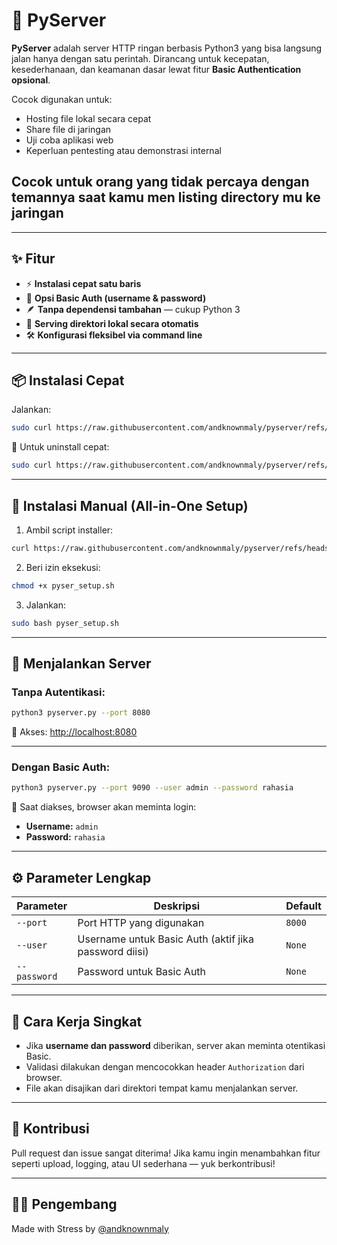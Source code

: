 # 🚀 PyServer

**PyServer** adalah server HTTP ringan berbasis Python3 yang bisa langsung jalan hanya dengan satu perintah. Dirancang untuk kecepatan, kesederhanaan, dan keamanan dasar lewat fitur **Basic Authentication opsional**.

Cocok digunakan untuk:
- Hosting file lokal secara cepat
- Share file di jaringan
- Uji coba aplikasi web
- Keperluan pentesting atau demonstrasi internal

## **Cocok untuk orang yang tidak percaya dengan temannya saat kamu men listing directory mu ke jaringan**

---

## ✨ Fitur

- ⚡ **Instalasi cepat satu baris**
- 🔐 **Opsi Basic Auth (username & password)**
- 🪶 **Tanpa dependensi tambahan** — cukup Python 3
- 📁 **Serving direktori lokal secara otomatis**
- 🛠️ **Konfigurasi fleksibel via command line**

---

## 📦 Instalasi Cepat

Jalankan:

```bash
sudo curl https://raw.githubusercontent.com/andknownmaly/pyserver/refs/heads/main/just_run.sh | bash
````

🧹 Untuk uninstall cepat:

```bash
sudo curl https://raw.githubusercontent.com/andknownmaly/pyserver/refs/heads/main/bye.sh | bash
```

---

## 🔧 Instalasi Manual (All-in-One Setup)

1. Ambil script installer:

```bash
curl https://raw.githubusercontent.com/andknownmaly/pyserver/refs/heads/main/setup.sh > pyser_setup.sh
```

2. Beri izin eksekusi:

```bash
chmod +x pyser_setup.sh
```

3. Jalankan:

```bash
sudo bash pyser_setup.sh
```

---

## 🚀 Menjalankan Server

### Tanpa Autentikasi:

```bash
python3 pyserver.py --port 8080
```

🔗 Akses: [http://localhost:8080](http://localhost:8080)

---

### Dengan Basic Auth:

```bash
python3 pyserver.py --port 9090 --user admin --password rahasia
```

🔐 Saat diakses, browser akan meminta login:

* **Username:** `admin`
* **Password:** `rahasia`

---

## ⚙️ Parameter Lengkap

| Parameter    | Deskripsi                                             | Default |
| ------------ | ----------------------------------------------------- | ------- |
| `--port`     | Port HTTP yang digunakan                              | `8000`  |
| `--user`     | Username untuk Basic Auth (aktif jika password diisi) | `None`  |
| `--password` | Password untuk Basic Auth                             | `None`  |

---

## 🧠 Cara Kerja Singkat

* Jika **username dan password** diberikan, server akan meminta otentikasi Basic.
* Validasi dilakukan dengan mencocokkan header `Authorization` dari browser.
* File akan disajikan dari direktori tempat kamu menjalankan server.

---

## 🤝 Kontribusi

Pull request dan issue sangat diterima!
Jika kamu ingin menambahkan fitur seperti upload, logging, atau UI sederhana — yuk berkontribusi!

---

## 🧑‍💻 Pengembang

Made with Stress by [@andknownmaly](https://github.com/andknownmaly)
